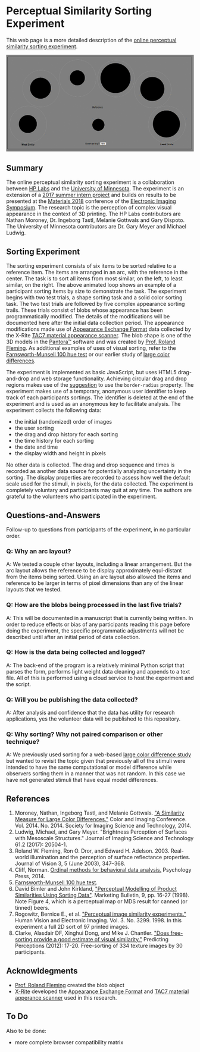 # Perceptual Similarity Sorting Experiment

This web page is a more detailed description of the [online perceptual similarity sorting experiment](http://168.61.15.87/sorting_welcome.html).

![alt text](images/1801_example_sort2.gif "Example of sorting by size")

## Summary

The online perceptual similarity sorting experiment is a collaboration between [HP Labs](http://www8.hp.com/us/en/hp-labs/research/overview.html) and the [University of Minnesota](https://www-users.cs.umn.edu/~gmeyer/). The experiment is an extension of a [2017 summer intern project](https://newsblog.ext.hp.com/t5/HP-newsroom-blog/Summer-2017-interns-at-HP-Labs-Michael-Ludwig/ba-p/995) and builds on results to be presented at the [Materials 2018](http://www.imaging.org/site/IST/IST/Conferences/EI/EI_2018/Conference/C_MAAP.aspx) conference of the [Electronic Imaging Symposium](http://www.imaging.org/site/IST/IST/Conferences/EI/Symposium_Overview.aspx). The research topic is the perception of complex visual appearance in the context of 3D printing. The HP Labs contributors are Nathan Moroney, Dr. Ingeborg Tastl, Melanie Gottwals and Gary Dispoto. The University of Minnesota contributors are Dr. Gary Meyer and Michael Ludwig. 

## Sorting Experiment

The sorting experiment consists of six items to be sorted relative to a reference item. The items are arranged in an arc, with the reference in the center. The task is to sort all items from most similar, on the left, to least similar, on the right. The above animated loop shows an example of a participant sorting items by size to demonstrate the task. The experiment begins with two test trials, a shape sorting task and a solid color sorting task. The two test trials are followed by five complex appearance sorting trails. These trials consist of blobs whose appearance has been programmatically modified. The details of the modifications will be documented here after the initial data collection period. The appearance modifications made use of [Appearance Exchange Format](https://www.xrite.com/categories/formulation-and-quality-assurance-software/appearance-exchange-format-axf) data collected by the X-Rite [TAC7 material appearance scanner](https://www.xrite.com/categories/appearance/total-appearance-capture-ecosystem/tac7). The blob shape is one of the 3D models in the [Pantora™](https://www.xrite.com/categories/appearance/total-appearance-capture-ecosystem/pantora-software) software and was created by [Prof. Roland Fleming](http://www.allpsych.uni-giessen.de/roland/). As additional examples of uses of visual sorting, refer to the [Farnsworth-Munsell 100 hue test](https://en.wikipedia.org/wiki/Farnsworth-Munsell_100_hue_test) or our earlier study of [large color differences](https://github.com/NMoroney/public/blob/master/docs/papers/cic22-large_color_differences.pdf).

The experiment is implemented as basic JavaScript, but uses HTML5 drag-and-drop and web storage functionality. Achieving circular drag and drop regions makes use of the [suggestion](https://www.telerik.com/forums/drag-and-drop-in-circular-div-target-area) to use the `border-radius` property. The experiment makes use of a temporary, anonymous user identifier to keep track of each participants sortings. The identifier is deleted at the end of the experiment and is used as an anonymous key to facilitate analysis. The experiment collects the following data:

* the initial (randomized) order of images
* the user sorting
* the drag and drop history for each sorting
* the time history for each sorting
* the date and time
* the display width and height in pixels

No other data is collected. The drag and drop sequence and times is recorded as another data source for potentially analyzing uncertainty in the sorting. The display properties are recorded to assess how well the default scale used for the stimuli, in pixels, for the data collected. The experiment is completely voluntary and participants may quit at any time. The authors are grateful to the volunteers who participated in the experiment.

## Questions-and-Answers

Follow-up to questions from participants of the experiment, in no particular order.

### Q: Why an arc layout?

A: We tested a couple other layouts, including a linear arrangement. But the arc layout allows the reference to be display approximately equi-distant from the items being sorted. Using an arc layout also allowed the items and reference to be larger in terms of pixel dimensions than any of the linear layouts that we tested.

### Q: How are the blobs being processed in the last five trials?

A: This will be documented in a manuscript that is currently being written. In order to reduce effects or bias of any participants reading this page before doing the experiment, the specific programmatic adjustments will not be described until after an initial period of data collection.

### Q: How is the data being collected and logged?

A: The back-end of the program is a relatively minimal Python script that parses the form, performs light weight data cleaning and appends to a text file. All of this is performed using a cloud service to host the experiment and the script.

### Q: Will you be publishing the data collected?

A: After analysis and confidence that the data has utility for research applications, yes the volunteer data will be published to this repository.

### Q: Why sorting? Why not paired comparison or other technique?

A: We previously used sorting for a web-based [large color difference study](https://github.com/NMoroney/public/blob/master/docs/papers/cic22-large_color_differences.pdf) but wanted to revisit the topic given that previously all of the stimuli were intended to have the same computational or model difference while observers sorting them in a manner that was not random. In this case we have not generated stimuli that have equal model differences.

## References

1. Moroney, Nathan, Ingeborg Tastl, and Melanie Gottwals. ["A Similarity Measure for Large Color Differences."](https://github.com/NMoroney/public/blob/master/docs/papers/cic22-large_color_differences.pdf) Color and Imaging Conference. Vol. 2014. No. 2014. Society for Imaging Science and Technology, 2014.
2. Ludwig, Michael, and Gary Meyer. "Brightness Perception of Surfaces with Mesoscale Structures." Journal of Imaging Science and Technology 61.2 (2017): 20504-1.
3. Roland W. Fleming, Ron O. Dror, and Edward H. Adelson. 2003. Real-world illumination and the perception of surface reflectance properties. Journal of Vision 3, 5 (June 2003), 347–368.
4. Cliff, Norman. [Ordinal methods for behavioral data analysis.](https://searchworks.stanford.edu/view/3431365) Psychology Press, 2014.
5. [Farnsworth-Munsell 100 hue test](https://en.wikipedia.org/wiki/Farnsworth-Munsell_100_hue_test).
6. David Bimler and John Kirkland, ["Perceptual Modelling of Product Similarities Using Sorting Data"](http://marketing-bulletin.massey.ac.nz/V9/MB_V9_A2_Bimler.pdf). Marketing Bulletin, 9, pp. 16-27 (1998). Note Figure 4, which is a perceptual map or MDS result for canned (or tinned) beers.
7. Rogowitz, Bernice E., et al. ["Perceptual image similarity experiments."](https://pdfs.semanticscholar.org/be12/2326c3e1b5f2375023442573a5a45ce8b75c.pdf) Human Vision and Electronic Imaging. Vol. 3. No. 3299. 1998. In this experiment a full 2D sort of 97 printed images.
8. Clarke, Alasdair DF, Xinghui Dong, and Mike J. Chantler. ["Does free-sorting provide a good estimate of visual similarity."](http://www.perceptions.macs.hw.ac.uk/papers/Does_Free-sorting_Provide_a_Good_Estimate_of_Visual_Similarity.pdf) Predicting Perceptions (2012): 17-20. Free-sorting of 334 texture images by 30 participants.

## Acknowldegments

* [Prof. Roland Fleming](http://www.allpsych.uni-giessen.de/roland/) created the blob object 
* [X-Rite](https://www.xrite.com/) developed the [Appearance Exchange Format](https://www.xrite.com/categories/formulation-and-quality-assurance-software/appearance-exchange-format-axf) and [TAC7 material apperance scanner](https://www.xrite.com/categories/appearance/total-appearance-capture-ecosystem/tac7) used in this research.

## To Do

Also to be done:

* more complete browser compatibility matrix

